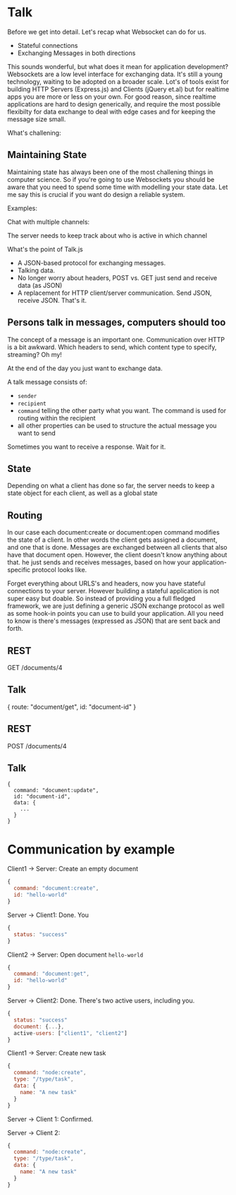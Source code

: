 # Talk

Before we get into detail. Let's recap what Websocket can do for us.

* Stateful connections
* Exchanging Messages in both directions

This sounds wonderful, but what does it mean for application development? Websockets are a low level interface for exchanging data. It's still a young technology, waiting to be adopted on a broader scale. Lot's of tools exist for building HTTP Servers (Express.js) and Clients (jQuery et.al) but for realtime apps you are more or less on your own. For good reason, since realtime applications are hard to design generically, and require the most possible flexibilty for data exchange to deal with edge cases and for keeping the message size small.


What's challening:

## Maintaining State
Maintaining state has always been one of the most challening things in computer science. So if you're going to use Websockets you should be aware that you need to spend some time with modelling your state data. Let me say this is crucial if you want do design a reliable system.


Examples:

Chat with multiple channels:

The server needs to keep track about who is active in which channel


What's the point of Talk.js

* A JSON-based protocol for exchanging messages.
* Talking data.
* No longer worry about headers, POST vs. GET just send and receive data (as JSON)
* A replacement for HTTP client/server communication. Send JSON, receive JSON. That's it.

## Persons talk in messages, computers should too

The concept of a message is an important one. Communication over HTTP is a bit awkward. Which headers to send, which content type to specify, streaming? Oh my!

At the end of the day you just want to exchange data. 

A talk message consists of:

- `sender`
- `recipient`
- `command` telling the other party what you want. The command is used for routing within the recipient
- all other properties can be used to structure the actual message you want to send


Sometimes you want to receive a response. Wait for it.



## State

Depending on what a client has done so far, the server needs to keep a state object for each client, as well as a global state

## Routing

In our case each document:create or document:open command modifies the state of a client. In other words the client gets assigned a document, and one that is done. Messages are exchanged between all clients that also have that document open. However, the client doesn't know anything about that. he just sends and receives messages, based on how your application-specific protocol looks like.


Forget everything about URLS's and headers, now you have stateful connections to your server. However building a stateful application is not super easy but doable. So instead of providing you a full fledged framework, we are just defining a generic JSON exchange protocol as well as some hook-in points you can use to build your application. All you need to know is there's messages (expressed as JSON) that are sent back and forth.

## REST

GET /documents/4

## Talk

{
  route: "document/get",
  id: "document-id"
}

## REST

POST /documents/4

## Talk

```
{
  command: "document:update",
  id: "document-id",
  data: {
    ...
  }
}
```


# Communication by example


Client1 -> Server: Create an empty document

```js
{
  command: "document:create",
  id: "hello-world"
}
```

Server -> Client1: Done. You

```js
{
  status: "success"
}
```

Client2 -> Server: Open document `hello-world`

```js
{
  command: "document:get",
  id: "hello-world"
}
```

Server -> Client2: Done. There's two active users, including you.

```js
{
  status: "success"
  document: {...},
  active-users: ["client1", "client2"]
}
```

Client1 -> Server: Create new task


```js
{
  command: "node:create",
  type: "/type/task",
  data: {
    name: "A new task"
  }
}
```

Server -> Client 1: Confirmed.


Server -> Client 2:

```js
{
  command: "node:create",
  type: "/type/task",
  data: {
    name: "A new task"
  }
}
```
